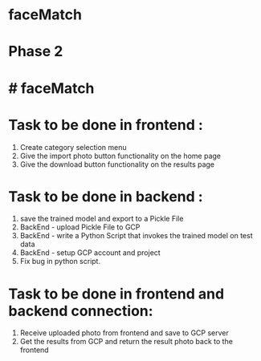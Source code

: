 # faceMatch

# Phase 2
# # faceMatch
# Task to be done in frontend :
  1) Create category selection menu 
  2) Give the import photo button functionality on the home page
  3) Give the download button functionality on the results page

# Task to be done in backend :
  1) save the trained model and export to a Pickle File
  2) BackEnd - upload Pickle File to GCP
  3) BackEnd - write a Python Script that invokes the trained model on test data
  4) BackEnd - setup GCP account and project
  5) Fix bug in python script. 

# Task to be done in frontend and backend connection:
  1) Receive uploaded photo from frontend and save to GCP server
  2) Get the results from GCP and return the result photo back to the frontend
  
